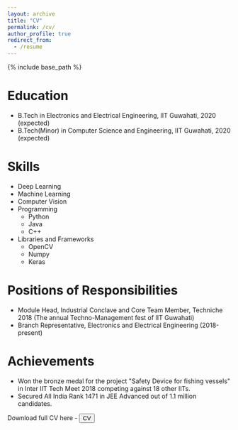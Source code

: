 ```yaml
---
layout: archive
title: "CV"
permalink: /cv/
author_profile: true
redirect_from:
  - /resume
---
```


{% include base_path %}

Education
======
* B.Tech in Electronics and Electrical Engineering, IIT Guwahati, 2020 (expected)
* B.Tech(Minor) in Computer Science and Engineering, IIT Guwahati, 2020 (expected)

[//]: <> (Work experience)
[//]: <> (=====)
[//]: <> (* Summer 2019: Research Internship)
[//]: <>   (* Czech Technical University, Prague)
[//]: <>   (* Duties included: Tagging issues)
[//]: <>   (* Supervisor: Professor Jan Kybic)
  
Skills
======
* Deep Learning
* Machine Learning
* Computer Vision
* Programming
  * Python
  * Java
  * C++
* Libraries and Frameworks
  * OpenCV
  * Numpy
  * Keras

  
Positions of Responsibilities
======
* Module Head, Industrial Conclave and Core Team Member, Techniche 2018 (The annual Techno-Management fest of IIT Guwahati)
* Branch Representative, Electronics and Electrical Engineering (2018-present)

Achievements
=====
* Won the bronze medal for the project "Safety Device for fishing vessels" in Inter IIT Tech Meet 2018 competing against 18 other IITs.
* Secured All India Rank 1471 in JEE Advanced out of 1.1 million candidates.

Download full CV here - 
<button name="CV" onclick="https://google.com">CV</button>
